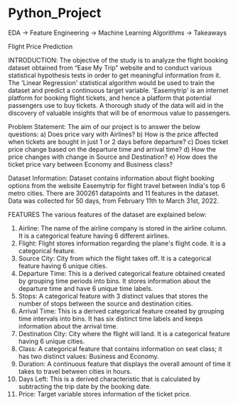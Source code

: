 # Python_Project 
EDA -> Feature Engineering -> Machine Learning Algorithms -> Takeaways

Flight Price Prediction

INTRODUCTION:
The objective of the study is to analyze the flight booking dataset obtained from “Ease My Trip” website and to conduct various statistical hypothesis tests in order to get meaningful information from it. The 'Linear Regression' statistical algorithm would be used to train the dataset and predict a continuous target variable. 'Easemytrip' is an internet platform for booking flight tickets, and hence a platform that potential passengers use to buy tickets. A thorough study of the data will aid in the discovery of valuable insights that will be of enormous value to passengers. 
 
Problem Statement:
The aim of our project is to answer the below questions:
a) Does price vary with Airlines?
b) How is the price affected when tickets are bought in just 1 or 2 days before departure?
c) Does ticket price change based on the departure time and arrival time?
d) How the price changes with change in Source and Destination?
e) How does the ticket price vary between Economy and Business class?

Dataset Information:
Dataset contains information about flight booking options from the website Easemytrip for flight travel between India's top 6 metro cities. There are 300261 datapoints and 11 features in the dataset. 
Data was collected for 50 days, from February 11th to March 31st, 2022.

FEATURES
The various features of the dataset are explained below:
1) Airline: The name of the airline company is stored in the airline column. It is a categorical feature having 6 different airlines. 
2) Flight: Flight stores information regarding the plane's flight code. It is a categorical feature. 
3) Source City: City from which the flight takes off. It is a categorical feature having 6 unique cities. 
4) Departure Time: This is a derived categorical feature obtained created by grouping time periods into bins. It stores information about the departure time and have 6 unique time labels. 
5) Stops: A categorical feature with 3 distinct values that stores the number of stops between the source and destination cities. 
6) Arrival Time: This is a derived categorical feature created by grouping time intervals into bins. It has six distinct time labels and keeps information about the arrival time. 
7) Destination City: City where the flight will land. It is a categorical feature having 6 unique cities. 
8) Class: A categorical feature that contains information on seat class; it has two distinct values: Business and Economy. 
9) Duration: A continuous feature that displays the overall amount of time it takes to travel between cities in hours. 
10) Days Left: This is a derived characteristic that is calculated by subtracting the trip date by the booking date. 
11) Price: Target variable stores information of the ticket price.
